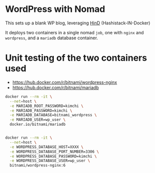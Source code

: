 # WordPress with Nomad

This sets up a blank WP blog, leveraging
[HinD](https://github.com/internetarchive/hind)
(Hashistack-IN-Docker)

It deploys two containers in a single nomad `job`, one with `nginx` and `wordpress`, and a `mariadb` database container.

# Unit testing of the two containers used
- https://hub.docker.com/r/bitnami/wordpress-nginx
- https://hub.docker.com/r/bitnami/mariadb


```sh
docker run --rm -it \
  --net=host \
  -e MARIADB_ROOT_PASSWORD=kimchi \
  -e MARIADB_PASSWORD=kimchi \
  -e MARIADB_DATABASE=bitnami_wordpress \
  -e MARIADB_USER=wp_user \
  docker.io/bitnami/mariadb


docker run --rm -it \
  --net=host \
  -e WORDPRESS_DATABASE_HOST=XXXX \
  -e WORDPRESS_DATABASE_PORT_NUMBER=3306 \
  -e WORDPRESS_DATABASE_PASSWORD=kimchi \
  -e WORDPRESS_DATABASE_USER=wp_user \
  bitnami/wordpress-nginx:6
```
